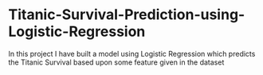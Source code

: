 # Titanic-Survival-Prediction-using-Logistic-Regression
In this project I have built a model using Logistic Regression which predicts the Titanic Survival based upon some feature given in the dataset
